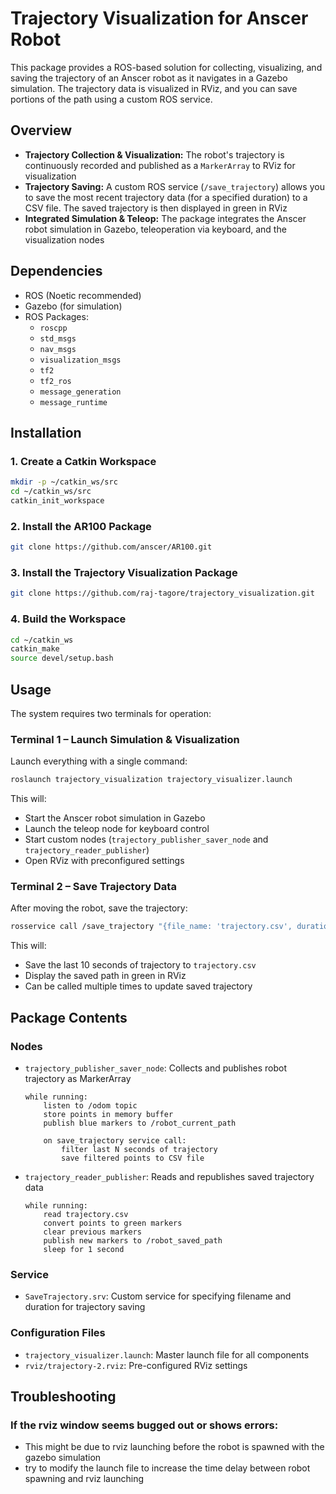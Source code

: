 # Trajectory Visualization for Anscer Robot

This package provides a ROS-based solution for collecting, visualizing, and saving the trajectory of an Anscer robot as it navigates in a Gazebo simulation. The trajectory data is visualized in RViz, and you can save portions of the path using a custom ROS service.

## Overview

- **Trajectory Collection & Visualization:** The robot's trajectory is continuously recorded and published as a `MarkerArray` to RViz for visualization
- **Trajectory Saving:** A custom ROS service (`/save_trajectory`) allows you to save the most recent trajectory data (for a specified duration) to a CSV file. The saved trajectory is then displayed in green in RViz
- **Integrated Simulation & Teleop:** The package integrates the Anscer robot simulation in Gazebo, teleoperation via keyboard, and the visualization nodes

## Dependencies

- ROS (Noetic recommended)
- Gazebo (for simulation)
- ROS Packages:
  - `roscpp`
  - `std_msgs`
  - `nav_msgs`
  - `visualization_msgs`
  - `tf2`
  - `tf2_ros`
  - `message_generation`
  - `message_runtime`

## Installation

### 1. Create a Catkin Workspace
```bash
mkdir -p ~/catkin_ws/src
cd ~/catkin_ws/src
catkin_init_workspace
```

### 2. Install the AR100 Package
```bash
git clone https://github.com/anscer/AR100.git
```

### 3. Install the Trajectory Visualization Package
```bash
git clone https://github.com/raj-tagore/trajectory_visualization.git
```

### 4. Build the Workspace
```bash
cd ~/catkin_ws
catkin_make
source devel/setup.bash
```

## Usage

The system requires two terminals for operation:

### Terminal 1 – Launch Simulation & Visualization
Launch everything with a single command:
```bash
roslaunch trajectory_visualization trajectory_visualizer.launch
```

This will:
- Start the Anscer robot simulation in Gazebo
- Launch the teleop node for keyboard control
- Start custom nodes (`trajectory_publisher_saver_node` and `trajectory_reader_publisher`)
- Open RViz with preconfigured settings

### Terminal 2 – Save Trajectory Data
After moving the robot, save the trajectory:
```bash
rosservice call /save_trajectory "{file_name: 'trajectory.csv', duration: 10.0}"
```

This will:
- Save the last 10 seconds of trajectory to `trajectory.csv`
- Display the saved path in green in RViz
- Can be called multiple times to update saved trajectory

## Package Contents

### Nodes
- `trajectory_publisher_saver_node`: Collects and publishes robot trajectory as MarkerArray
  ```
  while running:
      listen to /odom topic
      store points in memory buffer
      publish blue markers to /robot_current_path
      
      on save_trajectory service call:
          filter last N seconds of trajectory
          save filtered points to CSV file
  ```
- `trajectory_reader_publisher`: Reads and republishes saved trajectory data
  ```
  while running:
      read trajectory.csv
      convert points to green markers
      clear previous markers
      publish new markers to /robot_saved_path
      sleep for 1 second
  ```

### Service
- `SaveTrajectory.srv`: Custom service for specifying filename and duration for trajectory saving

### Configuration Files
- `trajectory_visualizer.launch`: Master launch file for all components
- `rviz/trajectory-2.rviz`: Pre-configured RViz settings

## Troubleshooting

### If the rviz window seems bugged out or shows errors:

- This might be due to rviz launching before the robot is spawned with the gazebo simulation
- try to modify the launch file to increase the time delay between robot spawning and rviz launching